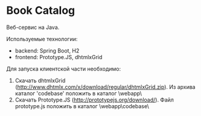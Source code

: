 # Book Catalog
Веб-сервис на Java.

Используемые технологии:
- backend: Spring Boot, H2
- frontend: Prototype.JS, dhtmlxGrid

Для запуска клиентской части необходимо:
1) Скачать dhtmlxGrid (http://www.dhtmlx.com/x/download/regular/dhtmlxGrid.zip).
   Из архива каталог 'codebase' положить в каталог \webapp\
2) Скачать Prototype.JS (http://prototypejs.org/download/).
   Файл prototype.js положить в каталог \webapp\codebase\
